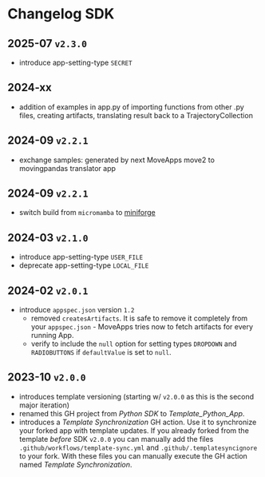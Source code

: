 # Changelog SDK

## 2025-07 `v2.3.0`

- introduce app-setting-type `SECRET`

## 2024-xx

- addition of examples in app.py of importing functions from other .py files, creating artifacts, translating result back to a TrajectoryCollection

## 2024-09 `v2.2.1`

- exchange samples: generated by next MoveApps move2 to movingpandas translator app

## 2024-09 `v2.2.1`

- switch build from `micromamba` to [miniforge](https://github.com/conda-forge/miniforge)

## 2024-03 `v2.1.0`

- introduce app-setting-type `USER_FILE`
- deprecate app-setting-type `LOCAL_FILE`

## 2024-02 `v2.0.1`

- introduce `appspec.json` version `1.2`
    - removed `createsArtifacts`. It is safe to remove it completely from your `appspec.json` - MoveApps tries now to fetch artifacts for every running App.
    - verify to include the `null` option for setting types `DROPDOWN` and `RADIOBUTTONS` if `defaultValue` is set to `null`.

## 2023-10 `v2.0.0`

- introduces template versioning (starting w/ `v2.0.0` as this is the second major iteration)
- renamed this GH project from _Python SDK_ to _Template_Python_App_.
- introduces a _Template Synchronization_ GH action. Use it to synchronize your forked app with template updates. If you already forked from the template _before_ SDK `v2.0.0` you can manually add the files `.github/workflows/template-sync.yml` and `.github/.templatesyncignore` to your fork. With these files you can manually execute the GH action named _Template Synchronization_.
